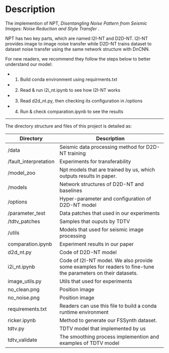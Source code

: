 # Description

The implemention of NPT, *Disentangling Noise Pattern from Seismic Images: Noise Reduction and Style Transfer* . 

NPT has two key parts, which are named I2I-NT and D2D-NT. I2I-NT provides image to image noise transfer while D2D-NT trains dataset to dataset noise transfer using the same network structure with DnCNN.

For new readers, we recommend they follow the steps below to better understand our model:

* 1. Build conda environment using requirments.txt
* 2. Read & run i2i_nt.ipynb to see how I2I-NT works
* 3. Read d2d_nt.py, then checking its configuration in /options
* 4. Run & check comparation.ipynb to see the results

----

The directory structure and files of this project is detailed as:

|Directory | Description |
|----|----|
|/data | Seismic data processing method for D2D-NT training |
|/fault_interpretation | Experiments for transferability|
|/model_zoo | Npt models that are trained by us, which outputs results in paper.|
|/models | Network structures of D2D-NT and baselines|
|/options | Hyper-parameter and configuration of D2D-NT model|
|/parameter_test | Data patches that used in our experiments|
|/tdtv_patches| Samples that ouputs by TDTV|
|/utils | Models that used for seismic image processing|
|comparation.ipynb | Experiment results in our paper|
|d2d_nt.py | Code of D2D-NT model|
|i2i_nt.ipynb | Code of I2I-NT model. We also provide some examples for readers to fine-tune the parameters on their datasets.|
|image_utils.py | Utils that used for experiments|
|no_clean.png | Position image|
|no_noise.png | Position image|
|requirements.txt | Readers can use this file to build a conda runtime environment|
|ricker.ipynb | Method to generate our FSSynth dataset.|
|tdtv.py | TDTV model that implemented by us|
|tdtv_validate | The smoothing process implemention and examples of TDTV model|
